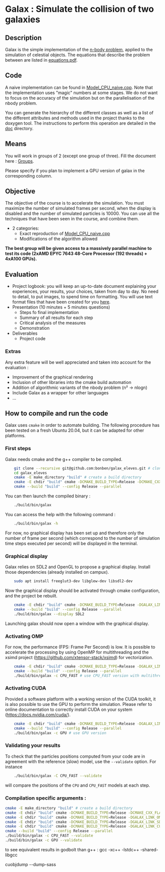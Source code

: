 # Galax : Simulate the collision of two galaxies

## Description

Galax is the simple implementation of the [n-body problem](https://en.wikipedia.org/wiki/N-body_problem), applied to the simulation of celestial objects. The equations that describe the problem between are listed in [equations.pdf](equations.pdf).

## Code

A naive implementation can be found in [Model_CPU_naive.cpp](src/Model/Model_CPU/Model_CPU_naive/Model_CPU_naive.cpp). Note that the implementation uses "magic" numbers at some stages. We do not want to focus on the accuracy of the simulation but on the parallelisation of the nbody problem.

You can generate the hierarchy of the different classes as well as a list of the different attributes and methods used in the project thanks to the doxygen tool. The instructions to perform this operation are detailed in the [doc](doc) directory.

## Means

You will work in groups of 2 (except one group of three). Fill the document here : [Groups](https://partage.imt.fr/index.php/s/XreLzmRZNtLyGdW).

Please specify if you plan to implement a GPU version of galax in the corresponding column.

## Objective

The objective of the course is to accelerate the simulation. You must maximize the number of simulated frames per second, when the display is disabled and the number of simulated particles is 10000. You can use all the techniques that have been seen in the course, and combine them.

* 2 categories:
  * Exact reproduction of [Model_CPU_naive.cpp](src/Model/Model_CPU/Model_CPU_naive/Model_CPU_naive.cpp)
  * Modifications of the algorithm allowed

**The best group will be given access to a massively parallel machine to test its code (2xAMD EPYC 7643 48-Core Processor (192 threads) + 4xA100 GPUs).**

## Evaluation

* Project logbook: you will keep an up-to-date document explaining your experiences, your results, your choices, taken from day to day. No need to detail, to put images, to spend time on formatting. You will use text format files that have been created for you [here](https://cloud.imt-atlantique.fr/index.php/s/b5zNRg2dyNgYc3i).
* Presentation (10 minutes + 5 minutes questions)
  * Steps fo final implementation
  * Summary of all results for each step
  * Critical analysis of the measures
  * Demonstration
* Deliverables
  * Project code

### Extras

Any extra feature will be well appreciated and taken into account for the evaluation :
* Improvement of the graphical rendering
* Inclusion of other libraries into the cmake build automation
* Addition of algorithmic variants of the nbody problem (n² -> nlogn)
* Include Galax as a wrapper for other languages
* ...
## How to compile and run the code

Galax uses `cmake` in order to automate building.
The following procedure has been tested on a fresh Ubuntu 20.04, but it can be adapted for other platforms.

### First steps

Galax needs cmake and the g++ compiler to be compiled.

```bash
    git clone --recursive git@github.com:bonben/galax_eleves.git # clone repository and update git submodules
    cd galax_eleves
    cmake -E make_directory "build" # create a build directory
    cmake -E chdir "build" cmake -DCMAKE_BUILD_TYPE=Release -DCMAKE_CXX_FLAGS="-mavx2" .. # configure project with cmake, using Release build and avx2
    cmake --build "build" --config Release --parallel
```

You can then launch the compiled binary :
```bash
    ./build/bin/galax
```

You can access the help with the following command :
```bash
    ./build/bin/galax -h
```

For now, no graphical display has been set up and therefore only the number of frame per second (which correspond to the number of simulation time steps executed per second) will be displayed in the terminal.

### Graphical display

Galax relies on SDL2 and OpenGL to propose a graphical display.
Install those dependencies (already installed on campux).
```bash
    sudo apt install freeglut3-dev libglew-dev libsdl2-dev
```
Now the graphical display should be activated through cmake configuration, and the project be rebuilt.
```bash
    cmake -E chdir "build" cmake -DCMAKE_BUILD_TYPE=Release -DGALAX_LINK_SDL2=ON ..
    cmake --build "build" --config Release --parallel
    ./build/bin/galax --display SDL2
```
Launching galax should now open a window with the graphical display.

### Activating OMP

For now, the performance (FPS: Frame Per Second) is low.
It is possible to accelerate the processing by using OpenMP for multithreading and the xsimd project (https://github.com/xtensor-stack/xsimd) for vectorization.
```bash
    cmake -E chdir "build" cmake -DCMAKE_BUILD_TYPE=Release -DGALAX_LINK_OMP=ON -DCMAKE_CXX_FLAGS="-mavx2" ..
    cmake --build "build" --config Release --parallel
    ./build/bin/galax -c CPU_FAST # use CPU_FAST version with multithreading & vectorization
```

### Activating CUDA

Provided a software platform with a working version of the CUDA toolkit, it is also possible to use the GPU to perform the simulation. Please refer to  online documentation to correctly install CUDA on your system (https://docs.nvidia.com/cuda/).

```bash
    cmake -E chdir "build" cmake -DCMAKE_BUILD_TYPE=Release -DGALAX_LINK_CUDA=ON -DCUDA_TOOLKIT_ROOT_DIR="/usr" ..
    cmake --build "build" --config Release --parallel
    ./build/bin/galax -c GPU # use GPU version
```



### Validating your results

To check that the particles positions computed from your code are in agreement with the reference (slow) model, use the `--validate` option. For instance
```bash
    ./build/bin/galax -C CPU_FAST --validate
```
will compare the positions of the `CPU` and `CPU_FAST` models at each step.

### Compilation specific arguments : 

```bash
cmake -E make_directory "build" # create a build directory
cmake -E chdir "build" cmake -DCMAKE_BUILD_TYPE=Release -DCMAKE_CXX_FLAGS="-mavx2 -mrecip -O1" ..
cmake -E chdir "build" cmake -DCMAKE_BUILD_TYPE=Release -DGALAX_LINK_OMP=ON -DCMAKE_CXX_FLAGS="-mavx2" ..
cmake -E chdir "build" cmake -DCMAKE_BUILD_TYPE=Release -DGALAX_LINK_SDL2=OFF ..
cmake -E chdir "build" cmake -DCMAKE_BUILD_TYPE=Release -DGALAX_LINK_CUDA=ON -DCUDA_TOOLKIT_ROOT_DIR="/usr" ..
cmake --build "build" --config Release --parallel
./build/bin/galax -c CPU_FAST --validate
./build/bin/galax -c GPU --validate 

```

to see equivalent results in godbolt than g++ : 
gcc -xc++ -lstdc++ -shared-libgcc


cuobjdump --dump-sass
